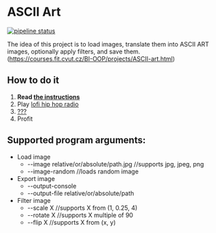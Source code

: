 # ASCII Art

[![pipeline status](https://gitlab.fit.cvut.cz/BI-OOP/B201/asciiart/badges/master/pipeline.svg)](https://gitlab.fit.cvut.cz/BI-OOP/B201/asciiart)

The idea of this project is to load images, translate them into ASCII ART images, optionally apply filters, and save them. (https://courses.fit.cvut.cz/BI-OOP/projects/ASCII-art.html)

## How to do it

1. **Read [the instructions](https://courses.fit.cvut.cz/BI-OOP/projects/ASCII-art.html)**
2. Play [lofi hip hop radio](https://www.youtube.com/watch?v=5qap5aO4i9A)
3. [???](https://www.youtube.com/watch?v=ZXsQAXx_ao0)
4. Profit

## Supported program arguments:
* Load image
    * --image relative/or/absolute/path.jpg   //supports jpg, jpeg, png
    * --image-random                          //loads random image
* Export image
    * --output-console
    * --output-file relative/or/absolute/path
* Filter image
    * --scale X                               //supports X from (1, 0.25, 4)
    * --rotate X                              //supports X multiple of 90
    * --flip X                                //supports X from (x, y)
